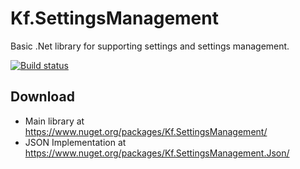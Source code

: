 # Kf.SettingsManagement
Basic .Net library for supporting settings and settings management.

[![Build status](https://ci.appveyor.com/api/projects/status/j29ii8actcq54l7v?svg=true)](https://ci.appveyor.com/project/aredfox/kf-settingsmanagement)

## Download ##
- Main library at https://www.nuget.org/packages/Kf.SettingsManagement/
- JSON Implementation at https://www.nuget.org/packages/Kf.SettingsManagement.Json/
